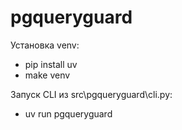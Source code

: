 # pgqueryguard

Установка venv:
- pip install uv
- make venv

Запуск CLI из src\pgqueryguard\cli.py:
- uv run pgqueryguard
